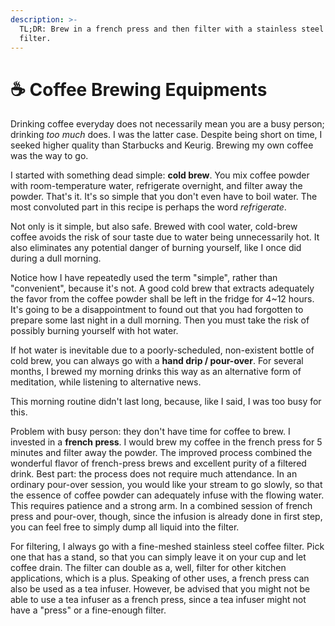```yaml
---
description: >-
  TL;DR: Brew in a french press and then filter with a stainless steel coffee
  filter.
---
```


# ☕️ Coffee Brewing Equipments

Drinking coffee everyday does not necessarily mean you are a busy person; drinking _too much_ does. I was the latter case. Despite being short on time, I seeked higher quality than Starbucks and Keurig. Brewing my own coffee was the way to go.

I started with something dead simple: **cold brew**. You mix coffee powder with room-temperature water, refrigerate overnight, and filter away the powder. That's it. It's so simple that you don't even have to boil water. The most convoluted part in this recipe is perhaps the word _refrigerate_.

Not only is it simple, but also safe. Brewed with cool water, cold-brew coffee avoids the risk of sour taste due to water being unnecessarily hot. It also eliminates any potential danger of burning yourself, like I once did during a dull morning.

Notice how I have repeatedly used the term "simple", rather than "convenient", because it's not. A good cold brew that extracts adequately the favor from the coffee powder shall be left in the fridge for 4~12 hours. It's going to be a disappointment to found out that you had forgotten to prepare some last night in a dull morning. Then you must take the risk of possibly burning yourself with hot water.

If hot water is inevitable due to a poorly-scheduled, non-existent bottle of cold brew, you can always go with a **hand drip / pour-over**. For several months, I brewed my morning drinks this way as an alternative form of meditation, while listening to alternative news. 

This morning routine didn't last long, because, like I said, I was too busy for this.

Problem with busy person: they don't have time  for coffee to brew. I invested in a **french press**. I would brew my coffee in the french press for 5 minutes and filter away the powder. The improved process combined the wonderful flavor of french-press brews and excellent purity of a filtered drink. Best part: the process does not require much attendance. In an ordinary pour-over session, you would like your stream to go slowly, so that the essence of coffee powder can adequately infuse with the flowing water. This requires patience and a strong arm. In a combined session of french press and pour-over, though, since the infusion is already done in first step, you can feel free to simply dump all liquid into the filter.

For filtering, I always go with a fine-meshed stainless steel coffee filter. Pick one that has a stand, so that you can simply leave it on your cup and let coffee drain. The filter can double as a, well, filter for other kitchen applications, which is a plus. Speaking of other uses, a french press can also be used as a tea infuser. However, be advised that you might not be able to use a tea infuser as a french press, since a tea infuser might not have a "press" or a fine-enough filter.









